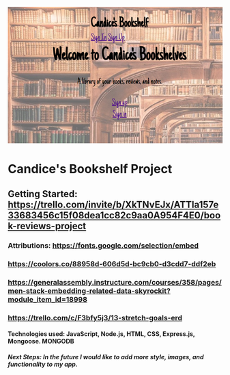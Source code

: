 ![Image of the homescreen of my app.](<images/Screenshot 2024-07-15 114130.png>)
# Candice's Bookshelf Project
## Getting Started: https://trello.com/invite/b/XkTNvEJx/ATTIa157e33683456c15f08dea1cc82c9aa0A954F4E0/book-reviews-project
### Attributions:   https://fonts.google.com/selection/embed
###                 https://coolors.co/88958d-606d5d-bc9cb0-d3cdd7-ddf2eb
###                 https://generalassembly.instructure.com/courses/358/pages/men-stack-embedding-related-data-skyrockit?module_item_id=18998
###                 https://trello.com/c/F3bfy5j3/13-stretch-goals-erd
#### Technologies used: JavaScript, Node.js, HTML, CSS, Express.js, Mongoose. MONGODB
##### Next Steps: In the future I would like to add more style, images, and functionality to my app.